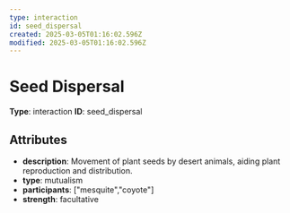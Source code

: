 ```yaml
---
type: interaction
id: seed_dispersal
created: 2025-03-05T01:16:02.596Z
modified: 2025-03-05T01:16:02.596Z
---
```


# Seed Dispersal

**Type**: interaction
**ID**: seed_dispersal

## Attributes

- **description**: Movement of plant seeds by desert animals, aiding plant reproduction and distribution.
- **type**: mutualism
- **participants**: ["mesquite","coyote"]
- **strength**: facultative

